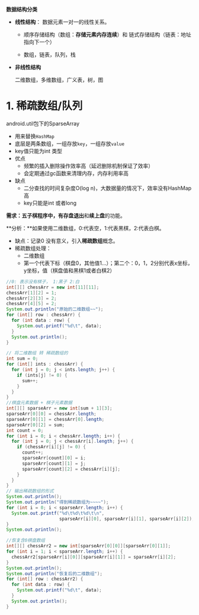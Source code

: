 **数据结构分类**

- **线性结构**： 数据元素一对一的线性关系。

  - 顺序存储结构（数组：**存储元素内存连续**）和 链式存储结构（链表：地址指向下一个）

  - 数组，链表，队列，栈

- **非线性结构**

  二维数组，多维数组，广义表，树，图



# 1. 稀疏数组/队列

android.util包下的SparseArray

- 用来替换`HashMap`
- 底层是两条数组，一组存放`key`，一组存放`value`
- key值只能为int 类型
- 优点
  - 频繁的插入删除操作效率高（延迟删除机制保证了效率）
  - 会定期通过gc函数来清理内存，内存利用率高
- 缺点
  - 二分查找的时间复杂度O(log n)，大数据量的情况下，效率没有HashMap高
  - key只能是int 或者long



**需求：**五子棋程序中，有**存盘退出**和**续上盘**的功能。

**分析：**如果使用二维数组，0:代表空，1:代表黑棋，2:代表白棋。 

- 缺点：记录0 没有意义，引入**稀疏数组**概念。
- 稀疏数组处理：
  - 二维数组
  - 第一个代表下标（棋盘0，其他值1...）；第二个：0，1，2分别代表x坐标，y坐标，值（棋盘值和黑棋1或者白棋2）

```java
//0: 表示没有棋子， 1:黑子 2:白
int[][] chessArr = new int[11][11];
chessArr[1][2] = 1;
chessArr[2][3] = 2;
chessArr[4][5] = 2;
System.out.println("原始的二维数组~~");
for (int[] row : chessArr) {
  for (int data : row) {
    System.out.printf("%d\t", data);
  }
  System.out.println();
}

// 将二维数组 转 稀疏数组的
int sum = 0;
for (int[] ints : chessArr) {
  for (int j = 0; j < ints.length; j++) {
    if (ints[j] != 0) {
      sum++;
    }
  }
}
//棋盘元素数据 + 棋子元素数据
int[][] sparseArr = new int[sum + 1][3];
sparseArr[0][0] = chessArr.length;
sparseArr[0][1] = chessArr[0].length;
sparseArr[0][2] = sum;
int count = 0;
for (int i = 0; i < chessArr.length; i++) {
  for (int j = 0; j < chessArr[i].length; j++) {
    if (chessArr[i][j] != 0) {
      count++;
      sparseArr[count][0] = i;
      sparseArr[count][1] = j;
      sparseArr[count][2] = chessArr[i][j];
    }
  }
}
// 输出稀疏数组的形式
System.out.println();
System.out.println("得到稀疏数组为~~~~");
for (int i = 0; i < sparseArr.length; i++) {
  System.out.printf("%d\t%d\t%d\t\n",
                    sparseArr[i][0], sparseArr[i][1], sparseArr[i][2]);
}
System.out.println();

//恢复含0棋盘数组
int[][] chessArr2 = new int[sparseArr[0][0]][sparseArr[0][1]];
for (int i = 1; i < sparseArr.length; i++) {
  chessArr2[sparseArr[i][0]][sparseArr[i][1]] = sparseArr[i][2];
}
System.out.println();
System.out.println("恢复后的二维数组");
for (int[] row : chessArr2) {
  for (int data : row) {
    System.out.printf("%d\t", data);
  }
  System.out.println();
}
```















